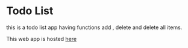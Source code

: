 # Todo List

this is a todo list app having functions add , delete and delete all items.

This web app is hosted [here](https://reverent-wing-c07960.netlify.app/ )

